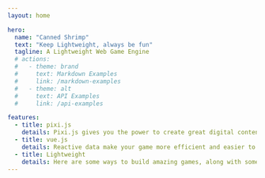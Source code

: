 ```yaml
---
layout: home

hero:
  name: "Canned Shrimp"
  text: "Keep Lightweight, always be fun"
  tagline: A Lightweight Web Game Engine
  # actions:
  #   - theme: brand
  #     text: Markdown Examples
  #     link: /markdown-examples
  #   - theme: alt
  #     text: API Examples
  #     link: /api-examples

features:
  - title: pixi.js
    details: Pixi.js gives you the power to create great digital content.
  - title: vue.js
    details: Reactive data make your game more efficient and easier to maintain.
  - title: Lightweight
    details: Here are some ways to build amazing games, along with some helpful functions.
---
```

